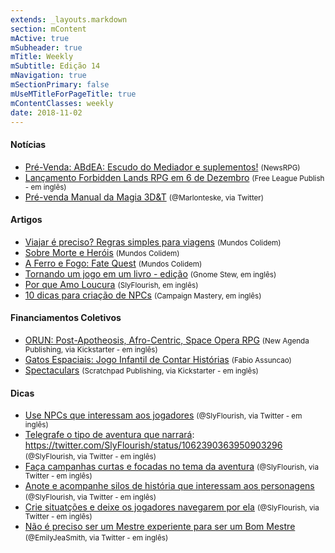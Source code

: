 ```yaml
---
extends: _layouts.markdown
section: mContent
mActive: true
mSubheader: true
mTitle: Weekly
mSubtitle: Edição 14
mNavigation: true
mSectionPrimary: false
mUseMTitleForPageTitle: true
mContentClasses: weekly
date: 2018-11-02
---
```


#### Notícias

- [Pré-Venda: ABdEA: Escudo do Mediador e suplementos!] <small>(NewsRPG)</small>
- [Lançamento Forbidden Lands RPG em 6 de Dezembro] <small>(Free League Publish - em inglês)</small>
- [Pré-venda Manual da Magia 3D&T] <small>(@Marlonteske, via Twitter)</small>

#### Artigos

- [Viajar é preciso? Regras simples para viagens] <small>(Mundos Colidem)</small>
- [Sobre Morte e Heróis] <small>(Mundos Colidem)</small>
- [A Ferro e Fogo: Fate Quest] <small>(Mundos Colidem)</small>
- [Tornando um jogo em um livro - edição] <small>(Gnome Stew, em inglês)</small>
- [Por que Amo Loucura] <small>(SlyFlourish, em inglês)</small>
- [10 dicas para criação de NPCs] <small>(Campaign Mastery, em inglês)</small>

#### Financiamentos Coletivos

- [ORUN: Post-Apotheosis, Afro-Centric, Space Opera RPG] <small>(New Agenda Publishing, via Kickstarter - em inglês)</small>
- [Gatos Espaciais: Jogo Infantil de Contar Histórias] <small>(Fabio Assuncao)</small>
- [Spectaculars] <small>(Scratchpad Publishing, via Kickstarter - em inglês)</small>

#### Dicas

- [Use NPCs que interessam aos jogadores] <small>(@SlyFlourish, via Twitter - em inglês)</small>
- [Telegrafe o tipo de aventura que narrará]: https://twitter.com/SlyFlourish/status/1062390363950903296 <small>(@SlyFlourish, via Twitter - em inglês)</small>
- [Faça campanhas curtas e focadas no tema da aventura] <small>(@SlyFlourish, via Twitter - em inglês)</small>
- [Anote e acompanhe silos de história que interessam aos personagens] <small>(@SlyFlourish, via Twitter - em inglês)</small>
- [Crie situatções e deixe os jogadores navegarem por ela] <small>(@SlyFlourish, via Twitter - em inglês)</small>
- [Não é preciso ser um Mestre experiente para ser um Bom Mestre] <small>(@EmilyJeaSmith, via Twitter - em inglês)</small>

[Viajar é preciso? Regras simples para viagens]: https://mundoscolidem.com.br/viajar-e-preciso-regras-simples-para-viagens/
[Sobre Morte e Heróis]: https://mundoscolidem.com.br/geist/
[Tornando um jogo em um livro - edição]: https://gnomestew.com/game-making/making-a-game-into-a-book-editing/
[Por que Amo Loucura]: http://slyflourish.com/madness.html
[10 dicas para criação de NPCs]: http://www.campaignmastery.com/blog/ten-tips-for-npc-creation/
[A Ferro e Fogo: Fate Quest]: https://mundoscolidem.com.br/fate-quest/
[ORUN: Post-Apotheosis, Afro-Centric, Space Opera RPG]: https://www.kickstarter.com/projects/newagendapubs/orun?ref_tag=www.rpgdomestre.com
[Pré-Venda: ABdEA: Escudo do Mediador e suplementos!]: https://newsrpg.wordpress.com/2018/11/15/pre-venda-abdea-a-misteriosa-sesmaria-de-dom-perestelo/
[Lançamento Forbidden Lands RPG em 6 de Dezembro]: http://frialigan.se/en/news/#/pressreleases/forbidden-lands-rpg-launches-on-december-6th-make-your-mark-on-a-cursed-world-2795925
[Gatos Espaciais: Jogo Infantil de Contar Histórias]: https://www.catarse.me/gatosjogo
[Pré-venda Manual da Magia 3D&T]: https://twitter.com/marlonteske/status/1062319107511607296
[Spectaculars]: https://www.kickstarter.com/projects/scratchpadpublishing/spectaculars
[Use NPCs que interessam aos jogadores]: https://twitter.com/SlyFlourish/status/1062012604070141952
[Telegrafe o tipo de aventura que narrará]: https://twitter.com/SlyFlourish/status/1062390363950903296
[Faça campanhas curtas e focadas no tema da aventura]: https://twitter.com/SlyFlourish/status/1062767677574397952
[Anote e acompanhe silos de história que interessam aos personagens]: https://twitter.com/SlyFlourish/status/1063099829503623169
[Crie situatções e deixe os jogadores navegarem por ela]: https://twitter.com/SlyFlourish/status/1064247146545901568
[Não é preciso ser um Mestre experiente para ser um Bom Mestre]: https://twitter.com/EmilyJeaSmith/status/1062110109826863104